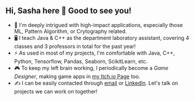 ## Hi, Sasha here 👋 Good to see you! 

<!--
**fatdumplingg/fatdumplingg** is a ✨ _special_ ✨ repository because its `README.md` (this file) appears on your GitHub profile.

Here are some ideas to get you started:

- 🔭 I’m currently working on ...
- 🌱 I’m currently learning ...
- 👯 I’m looking to collaborate on ...
- 🤔 I’m looking for help with ...
- 💬 Ask me about ...
- 📫 How to reach me: ...
- 😄 Pronouns: ...
- ⚡ Fun fact: ...
-->

- 🏫 I'm deeply intrigued with high-impact applications, especially those ML, Pattern Algorithm, or Crytography related. 
- 🖥️ I teach Java & C++ as the department laboratory assistant, covering 4 classes and 3 professors in total for the past year!
- ⚡ As used in most of my projects, I'm comfortable with Java, C++, Python, Tensorflow, Pandas, Seaborn, ScikitLearn, etc. 
- 🎮 To keep my left brain working, I periodically become a *Game Designer*, making game apps in [my Itch.io Page](https://littleshumai.itch.io/) too.
- ✍️ I can be easily contacted through [email](sashannbl@gmail.com) or [LinkedIn](www.linkedin.com/in/sashannbl). Let's talk on projects we can work on together!

